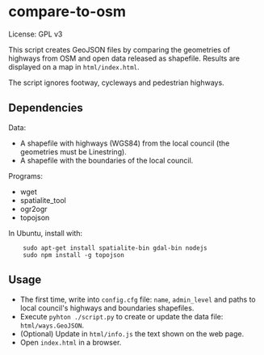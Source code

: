 # compare-to-osm

License: GPL v3

This script creates GeoJSON files by comparing the geometries of highways from OSM and open data released as shapefile.
Results are displayed on a map in `html/index.html`.

The script ignores footway, cycleways and pedestrian highways.

## Dependencies
Data:

* A shapefile with highways (WGS84) from the local council (the geometries must be Linestring).
* A shapefile with the boundaries of the local council.

Programs:

* wget
* spatialite_tool
* ogr2ogr
* topojson

In Ubuntu, install with:

        sudo apt-get install spatialite-bin gdal-bin nodejs
        sudo npm install -g topojson

## Usage
* The first time, write into `config.cfg` file: `name`, `admin_level` and paths to local council's highways and boundaries shapefiles.
* Execute `pyhton ./script.py` to create or update the data file: `html/ways.GeoJSON`.
* (Optional) Update in `html/info.js` the text shown on the web page.
* Open `index.html` in a browser.